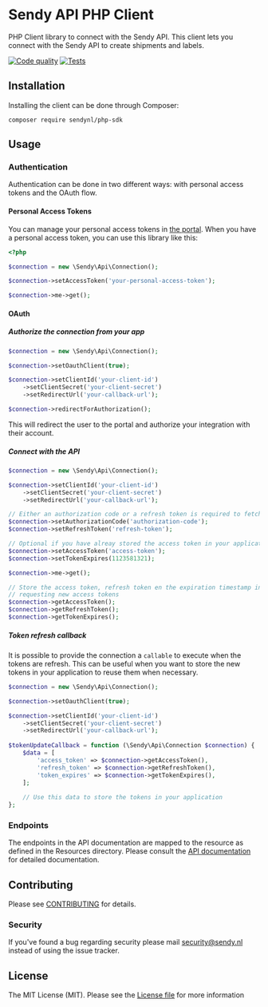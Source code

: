 # Sendy API PHP Client

PHP Client library to connect with the Sendy API. This client lets you connect with the Sendy API to create shipments
and labels.

[![Code quality](https://github.com/keendelivery/php-sdk/actions/workflows/code_quality.yml/badge.svg)](https://github.com/keendelivery/php-sdk/actions/workflows/code_quality.yml) [![Tests](https://github.com/keendelivery/php-sdk/actions/workflows/tests.yml/badge.svg)](https://github.com/keendelivery/php-sdk/actions/workflows/tests.yml)

## Installation
Installing the client can be done through Composer:
```
composer require sendynl/php-sdk
```

## Usage

### Authentication

Authentication can be done in two different ways: with personal access tokens and the OAuth flow. 

#### Personal Access Tokens

You can manage your personal access tokens in [the portal](https://app.sendy.nl/settings/personal-access-tokens). When
you have a personal access token, you can use this library like this:

```php
<?php

$connection = new \Sendy\Api\Connection();

$connection->setAccessToken('your-personal-access-token');

$connection->me->get();
```

#### OAuth

##### Authorize the connection from your app

```php
$connection = new \Sendy\Api\Connection();

$connection->setOauthClient(true);

$connection->setClientId('your-client-id')
    ->setClientSecret('your-client-secret')
    ->setRedirectUrl('your-callback-url');

$connection->redirectForAuthorization();
```

This will redirect the user to the portal and authorize your integration with their account.

##### Connect with the API

```php
$connection = new \Sendy\Api\Connection();

$connection->setClientId('your-client-id')
    ->setClientSecret('your-client-secret')
    ->setRedirectUrl('your-callback-url');

// Either an authorization code or a refresh token is required to fetch an access token
$connection->setAuthorizationCode('authorization-code');
$connection->setRefreshToken('refresh-token');

// Optional if you have alreay stored the access token in your application
$connection->setAccessToken('access-token');
$connection->setTokenExpires(1123581321);

$connection->me->get();

// Store the access token, refresh token en the expiration timestamp in your application to prevent unnecessary
// requesting new access tokens
$connection->getAccessToken();
$connection->getRefreshToken();
$connection->getTokenExpires();
```

##### Token refresh callback
It is possible to provide the connection a `callable` to execute when the tokens are refresh. This can be useful when 
you want to store the new tokens in your application to reuse them when necessary.

```php
$connection = new \Sendy\Api\Connection();

$connection->setOauthClient(true);

$connection->setClientId('your-client-id')
    ->setClientSecret('your-client-secret')
    ->setRedirectUrl('your-callback-url');
    
$tokenUpdateCallback = function (\Sendy\Api\Connection $connection) {
    $data = [
        'access_token' => $connection->getAccessToken(),
        'refresh_token' => $connection->getRefreshToken(),
        'token_expires' => $connection->getTokenExpires(),
    ];
    
    // Use this data to store the tokens in your application
};
```

### Endpoints

The endpoints in the API documentation are mapped to the resource as defined in the Resources directory. Please consult
the [API documentation](https://app.sendy.nl/api/docs) for detailed documentation. 

## Contributing

Please see [CONTRIBUTING](CONTRIBUTING.md) for details.

### Security

If you've found a bug regarding security please mail security@sendy.nl instead of using the issue tracker.

## License

The MIT License (MIT). Please see the [License file](LICENSE) for more information
